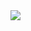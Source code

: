 <a href="https://github.com/devxb/gitanimals">
  <img src="https://render.gitanimals.org/farms/yoonhihi97"/>
</a>
